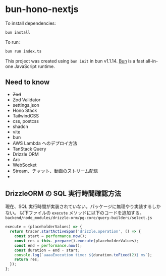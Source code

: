 # bun-hono-nextjs

To install dependencies:

```bash
bun install
```

To run:

```bash
bun run index.ts
```

This project was created using `bun init` in bun v1.1.14. [Bun](https://bun.sh) is a fast all-in-one JavaScript runtime.

## Need to know

- ~~Zod~~
- ~~Zod Validator~~
- settings.json
- Hono Stack
- TailwindCSS
- css, postcss
- shadcn
- vite
- bun
- AWS Lambda へのデプロイ方法
- TanStack Query
- Drizzle ORM
- Arc
- WebSocket
- Stream、チャット、動画のストリーム配信
-

## DrizzleORM の SQL 実行時間確認方法

現在、SQL 実行時間が実装されていない。パッケージに無理やり実装するしかない。
以下ファイルの `execute` メソッドに以下のコードを追加する。
`backend/node_modules/drizzle-orm/pg-core/query-builders/select.js`

```js
execute = (placeholderValues) => {
  return tracer.startActiveSpan('drizzle.operation', () => {
    const start = performance.now();
    const res = this._prepare().execute(placeholderValues);
    const end = performance.now();
    const duration = end - start;
    console.log(`aaaaExecution time: ${duration.toFixed(2)} ms`);
    return res;
  });
};
```
